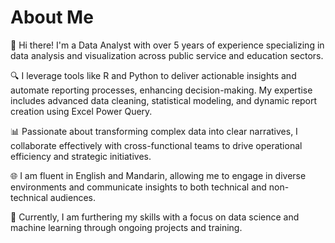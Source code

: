 # About Me
👋 Hi there! I'm a Data Analyst with over 5 years of experience specializing in data analysis and visualization across public service and education sectors.

🔍 I leverage tools like R and Python to deliver actionable insights and automate reporting processes, enhancing decision-making. My expertise includes advanced data cleaning, statistical modeling, and dynamic report creation using Excel Power Query.

📊 Passionate about transforming complex data into clear narratives, I collaborate effectively with cross-functional teams to drive operational efficiency and strategic initiatives.

🌐 I am fluent in English and Mandarin, allowing me to engage in diverse environments and communicate insights to both technical and non-technical audiences.

🚀 Currently, I am furthering my skills with a focus on data science and machine learning through ongoing projects and training.
